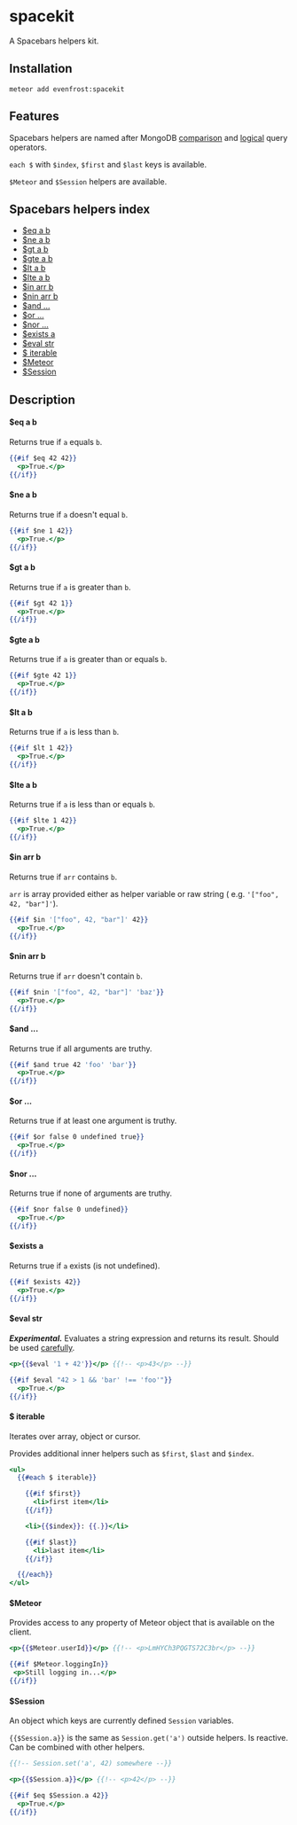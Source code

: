 # spacekit
A Spacebars helpers kit.

## Installation
`meteor add evenfrost:spacekit`

## Features
Spacebars helpers are named after MongoDB [comparison](http://docs.mongodb.org/manual/reference/operator/query-comparison/) and [logical](http://docs.mongodb.org/manual/reference/operator/query-logical/) query operators.

`each $` with `$index`, `$first` and `$last` keys is available.

`$Meteor` and `$Session` helpers are available.

## Spacebars helpers index
- [$eq a b](#eq-a-b)
- [$ne a b](#ne-a-b)
- [$gt a b](#gt-a-b)
- [$gte a b](#gte-a-b)
- [$lt a b](#lt-a-b)
- [$lte a b](#lte-a-b)
- [$in arr b](#in-arr-b)
- [$nin arr b](#nin-arr-b)
- [$and ...](#and-)
- [$or ...](#or-)
- [$nor ...](#nor-)
- [$exists a](#exists-a)
- [$eval str](#eval-str)
- [$ iterable](#-iterable)
- [$Meteor](#meteor)
- [$Session](#session)


## Description
#### $eq a b
Returns true if `a` equals `b`.
```handlebars
{{#if $eq 42 42}}
  <p>True.</p>
{{/if}}
```
#### $ne a b
Returns true if `a` doesn't equal `b`.
```handlebars
{{#if $ne 1 42}}
  <p>True.</p>
{{/if}}
```
#### $gt a b
Returns true if `a` is greater than `b`.
```handlebars
{{#if $gt 42 1}}
  <p>True.</p>
{{/if}}
```
#### $gte a b
Returns true if `a` is greater than or equals `b`.
```handlebars
{{#if $gte 42 1}}
  <p>True.</p>
{{/if}}
```
#### $lt a b
Returns true if `a` is less than `b`.
```handlebars
{{#if $lt 1 42}}
  <p>True.</p>
{{/if}}
```
#### $lte a b
Returns true if `a` is less than or equals `b`.
```handlebars
{{#if $lte 1 42}}
  <p>True.</p>
{{/if}}
```
#### $in arr b
Returns true if `arr` contains `b`.

`arr` is array provided either as helper variable or raw string ( e.g. `'["foo", 42, "bar"]'`).
```handlebars
{{#if $in '["foo", 42, "bar"]' 42}}
  <p>True.</p>
{{/if}}
```
#### $nin arr b
Returns true if `arr` doesn't contain `b`.
```handlebars
{{#if $nin '["foo", 42, "bar"]' 'baz'}}
  <p>True.</p>
{{/if}}
```
#### $and ...
Returns true if all arguments are truthy.
```handlebars
{{#if $and true 42 'foo' 'bar'}}
  <p>True.</p>
{{/if}}
```
#### $or ...
Returns true if at least one argument is truthy.
```handlebars
{{#if $or false 0 undefined true}}
  <p>True.</p>
{{/if}}
```
#### $nor ...
Returns true if none of arguments are truthy.
```handlebars
{{#if $nor false 0 undefined}}
  <p>True.</p>
{{/if}}
```
#### $exists a
Returns true if `a` exists (is not undefined).
```handlebars
{{#if $exists 42}}
  <p>True.</p>
{{/if}}
```
#### $eval str
***Experimental.***
Evaluates a string expression and returns its result.
Should be used [carefully](http://stackoverflow.com/questions/197769/when-is-javascripts-eval-not-evil).
```handlebars
<p>{{$eval '1 + 42'}}</p> {{!-- <p>43</p> --}}

{{#if $eval "42 > 1 && 'bar' !== 'foo'"}}
  <p>True.</p>
{{/if}}
```
#### $ iterable
Iterates over array, object or cursor.

Provides additional inner helpers such as `$first`, `$last` and `$index`.
```handlebars
<ul>
  {{#each $ iterable}}

    {{#if $first}}
      <li>first item</li>
    {{/if}}

    <li>{{$index}}: {{.}}</li>

    {{#if $last}}
      <li>last item</li>
    {{/if}}

  {{/each}}
</ul>
```

#### $Meteor
Provides access to any property of Meteor object that is available on the client.
```handlebars
<p>{{$Meteor.userId}}</p> {{!-- <p>LmHYCh3PQGTS72C3br</p> --}}

{{#if $Meteor.loggingIn}}
 <p>Still logging in...</p>
{{/if}}
```

#### $Session
An object which keys are currently defined `Session` variables.

`{{$Session.a}}` is the same as `Session.get('a')` outside helpers. Is reactive.
Can be combined with other helpers.
```handlebars
{{!-- Session.set('a', 42) somewhere --}}

<p>{{$Session.a}}</p> {{!-- <p>42</p> --}}

{{#if $eq $Session.a 42}}
  <p>True.</p>
{{/if}}
```
